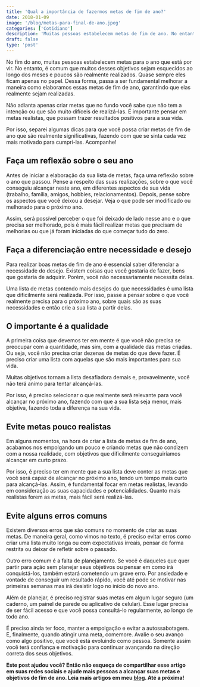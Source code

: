 ```yaml
---
title: 'Qual a importância de fazermos metas de fim de ano?'
date: 2018-01-09
image: '/blog/metas-para-final-de-ano.jpeg'
categories: ['Cotidiano']
description: 'Muitas pessoas estabelecem metas de fim de ano. No entanto, é comum que muitos desses objetivos sejam esquecidos ao longo dos meses e poucos são realmente..'
draft: false
type: 'post'
---
```


No fim do ano, muitas pessoas estabelecem metas para o ano que está por vir. No entanto, é comum que muitos desses objetivos sejam esquecidos ao longo dos meses e poucos são realmente realizados. Quase sempre eles ficam apenas no papel. Dessa forma, passa a ser fundamental melhorar a maneira como elaboramos essas metas de fim de ano, garantindo que elas realmente sejam realizadas.

Não adianta apenas criar metas que no fundo você sabe que não tem a intenção ou que são muito difíceis de realizá-las. É importante pensar em metas realistas, que possam trazer resultados positivos para a sua vida.

Por isso, separei algumas dicas para que você possa criar metas de fim de ano que são realmente significativas, fazendo com que se sinta cada vez mais motivado para cumpri-las. Acompanhe!

## **Faça um reflexão sobre o seu ano**

Antes de iniciar a elaboração da sua lista de metas, faça uma reflexão sobre o ano que passou. Pense a respeito das suas realizações, sobre o que você conseguiu alcançar neste ano, em diferentes aspectos de sua vida (trabalho, família, amigos, hobbies, relacionamentos). Depois, pense sobre os aspectos que você deixou a desejar. Veja o que pode ser modificado ou melhorado para o próximo ano.

Assim, será possível perceber o que foi deixado de lado nesse ano e o que precisa ser melhorado, pois é mais fácil realizar metas que precisam de melhorias ou que já foram iniciadas do que começar tudo do zero.

## **Faça a diferenciação entre necessidade e desejo**

Para realizar boas metas de fim de ano é essencial saber diferenciar a necessidade do desejo. Existem coisas que você gostaria de fazer, bens que gostaria de adquirir. Porém, você não necessariamente necessita delas.

Uma lista de metas contendo mais desejos do que necessidades é uma lista que dificilmente será realizada. Por isso, passe a pensar sobre o que você realmente precisa para o próximo ano, sobre quais são as suas necessidades e então crie a sua lista a partir delas.

## **O importante é a qualidade**

A primeira coisa que devemos ter em mente é que você não precisa se preocupar com a quantidade, mas sim, com a qualidade das metas criadas. Ou seja, você não precisa criar dezenas de metas do que deve fazer. É preciso criar uma lista com aquelas que são mais importantes para sua vida.

Muitas objetivos tornam a lista desafiadora demais e, provavelmente, você não terá animo para tentar alcançá-las.

Por isso, é preciso selecionar o que realmente será relevante para você alcançar no próximo ano, fazendo com que a sua lista seja menor, mais objetiva, fazendo toda a diferença na sua vida.

## **Evite metas pouco realistas**

Em alguns momentos, na hora de criar a lista de metas de fim de ano, acabamos nos empolgando um pouco e criando metas que não condizem com a nossa realidade, com objetivos que dificilmente conseguiríamos alcançar em curto prazo.

Por isso, é preciso ter em mente que a sua lista deve conter as metas que você será capaz de alcançar no próximo ano, tendo um tempo mais curto para alcançá-las. Assim, é fundamental focar em metas realistas, levando em consideração as suas capacidades e potencialidades. Quanto mais realistas forem as metas, mais fácil será realizá-las.

## **Evite alguns erros comuns**

Existem diversos erros que são comuns no momento de criar as suas metas. De maneira geral, como vimos no texto, é preciso evitar erros como criar uma lista muito longa ou com expectativas irreais, pensar de forma restrita ou deixar de refletir sobre o passado.

Outro erro comum é a falta de planejamento. Se você é daqueles que quer partir para ação sem planejar seus objetivos ou pensar em como irá conquistá-los, também estará cometendo um grave erro. Por ansiedade e vontade de conseguir um resultado rápido, você até pode se motivar nas primeiras semanas mas irá desistir logo no início do novo ano.

Além de planejar, é preciso registrar suas metas em algum lugar seguro (um caderno, um painel de parede ou aplicativo de celular). Esse lugar precisa de ser fácil acesso e que você possa consultá-lo regularmente, ao longo de todo ano.

É preciso ainda ter foco, manter a empolgação e evitar a autossabotagem. E, finalmente, quando atingir uma meta, comemore. Avalie o seu avanço como algo positivo, que você está evoluindo como pessoa. Somente assim você terá confiança e motivação para continuar avançando na direção correta dos seus objetivos.

**Este post ajudou você? Então não esqueça de compartilhar esse artigo em suas redes sociais e ajude mais pessoas a alcançar suas metas e objetivos de fim de ano. Leia mais artigos em meu [blog](/blog/). Até a próxima!**
